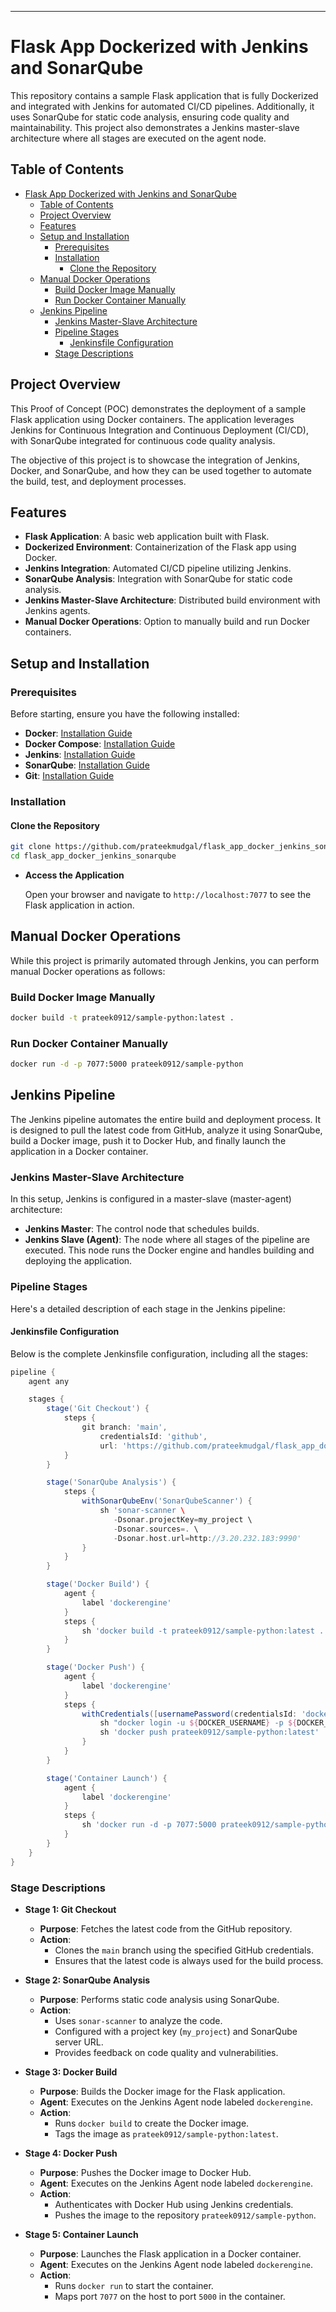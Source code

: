 

---

# Flask App Dockerized with Jenkins and SonarQube

This repository contains a sample Flask application that is fully Dockerized and integrated with Jenkins for automated CI/CD pipelines. Additionally, it uses SonarQube for static code analysis, ensuring code quality and maintainability. This project also demonstrates a Jenkins master-slave architecture where all stages are executed on the agent node.

## Table of Contents

- [Flask App Dockerized with Jenkins and SonarQube](#flask-app-dockerized-with-jenkins-and-sonarqube)
  - [Table of Contents](#table-of-contents)
  - [Project Overview](#project-overview)
  - [Features](#features)
  - [Setup and Installation](#setup-and-installation)
    - [Prerequisites](#prerequisites)
    - [Installation](#installation)
      - [Clone the Repository](#clone-the-repository)
  - [Manual Docker Operations](#manual-docker-operations)
    - [Build Docker Image Manually](#build-docker-image-manually)
    - [Run Docker Container Manually](#run-docker-container-manually)
  - [Jenkins Pipeline](#jenkins-pipeline)
    - [Jenkins Master-Slave Architecture](#jenkins-master-slave-architecture)
    - [Pipeline Stages](#pipeline-stages)
      - [Jenkinsfile Configuration](#jenkinsfile-configuration)
    - [Stage Descriptions](#stage-descriptions)

## Project Overview

This Proof of Concept (POC) demonstrates the deployment of a sample Flask application using Docker containers. The application leverages Jenkins for Continuous Integration and Continuous Deployment (CI/CD), with SonarQube integrated for continuous code quality analysis.

The objective of this project is to showcase the integration of Jenkins, Docker, and SonarQube, and how they can be used together to automate the build, test, and deployment processes.

## Features

- **Flask Application**: A basic web application built with Flask.
- **Dockerized Environment**: Containerization of the Flask app using Docker.
- **Jenkins Integration**: Automated CI/CD pipeline utilizing Jenkins.
- **SonarQube Analysis**: Integration with SonarQube for static code analysis.
- **Jenkins Master-Slave Architecture**: Distributed build environment with Jenkins agents.
- **Manual Docker Operations**: Option to manually build and run Docker containers.



## Setup and Installation

### Prerequisites

Before starting, ensure you have the following installed:

- **Docker**: [Installation Guide](https://docs.docker.com/get-docker/)
- **Docker Compose**: [Installation Guide](https://docs.docker.com/compose/install/)
- **Jenkins**: [Installation Guide](https://www.jenkins.io/doc/book/installing/)
- **SonarQube**: [Installation Guide](https://docs.sonarqube.org/latest/setup/get-started-2-minutes/)
- **Git**: [Installation Guide](https://git-scm.com/book/en/v2/Getting-Started-Installing-Git)

### Installation

#### Clone the Repository

```bash
git clone https://github.com/prateekmudgal/flask_app_docker_jenkins_sonarqube.git
cd flask_app_docker_jenkins_sonarqube
```


- **Access the Application**

  Open your browser and navigate to `http://localhost:7077` to see the Flask application in action.

## Manual Docker Operations

While this project is primarily automated through Jenkins, you can perform manual Docker operations as follows:

### Build Docker Image Manually

```bash
docker build -t prateek0912/sample-python:latest .

```

### Run Docker Container Manually

```bash
docker run -d -p 7077:5000 prateek0912/sample-python
```

## Jenkins Pipeline

The Jenkins pipeline automates the entire build and deployment process. It is designed to pull the latest code from GitHub, analyze it using SonarQube, build a Docker image, push it to Docker Hub, and finally launch the application in a Docker container.

### Jenkins Master-Slave Architecture

In this setup, Jenkins is configured in a master-slave (master-agent) architecture:

- **Jenkins Master**: The control node that schedules builds.
- **Jenkins Slave (Agent)**: The node where all stages of the pipeline are executed. This node runs the Docker engine and handles building and deploying the application.

### Pipeline Stages

Here's a detailed description of each stage in the Jenkins pipeline:

#### Jenkinsfile Configuration

Below is the complete Jenkinsfile configuration, including all the stages:

```groovy
pipeline {
    agent any

    stages {
        stage('Git Checkout') {
            steps {
                git branch: 'main',
                    credentialsId: 'github',
                    url: 'https://github.com/prateekmudgal/flask_app_docker_jenkins_sonarqube.git'
            }
        }

        stage('SonarQube Analysis') {
            steps {
                withSonarQubeEnv('SonarQubeScanner') {
                    sh 'sonar-scanner \
                       -Dsonar.projectKey=my_project \
                       -Dsonar.sources=. \
                       -Dsonar.host.url=http://3.20.232.183:9990'
                }
            }
        }

        stage('Docker Build') {
            agent {
                label 'dockerengine'
            }
            steps {
                sh 'docker build -t prateek0912/sample-python:latest .'
            }
        }

        stage('Docker Push') {
            agent {
                label 'dockerengine'
            }
            steps {
                withCredentials([usernamePassword(credentialsId: 'dockerhub', passwordVariable: 'DOCKER_PASS', usernameVariable: 'DOCKER_USERNAME')]) {
                    sh "docker login -u ${DOCKER_USERNAME} -p ${DOCKER_PASS}"
                    sh 'docker push prateek0912/sample-python:latest'
                }
            }
        }

        stage('Container Launch') {
            agent {
                label 'dockerengine'
            }
            steps {
                sh 'docker run -d -p 7077:5000 prateek0912/sample-python'
            }
        }
    }
}
```

### Stage Descriptions

- **Stage 1: Git Checkout**
  - **Purpose**: Fetches the latest code from the GitHub repository.
  - **Action**: 
    - Clones the `main` branch using the specified GitHub credentials.
    - Ensures that the latest code is always used for the build process.

- **Stage 2: SonarQube Analysis**
  - **Purpose**: Performs static code analysis using SonarQube.
  - **Action**: 
    - Uses `sonar-scanner` to analyze the code.
    - Configured with a project key (`my_project`) and SonarQube server URL.
    - Provides feedback on code quality and vulnerabilities.
  
- **Stage 3: Docker Build**
  - **Purpose**: Builds the Docker image for the Flask application.
  - **Agent**: Executes on the Jenkins Agent node labeled `dockerengine`.
  - **Action**: 
    - Runs `docker build` to create the Docker image.
    - Tags the image as `prateek0912/sample-python:latest`.

- **Stage 4: Docker Push**
  - **Purpose**: Pushes the Docker image to Docker Hub.
  - **Agent**: Executes on the Jenkins Agent node labeled `dockerengine`.
  - **Action**: 
    - Authenticates with Docker Hub using Jenkins credentials.
    - Pushes the image to the repository `prateek0912/sample-python`.

- **Stage 5: Container Launch**
  - **Purpose**: Launches the Flask application in a Docker container.
  - **Agent**: Executes on the Jenkins Agent node labeled `dockerengine`.
  - **Action**: 
    - Runs `docker run` to start the container.
    - Maps port `7077` on the host to port `5000` in the container.

